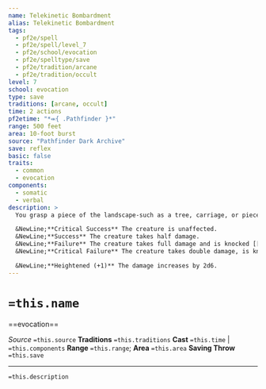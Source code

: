 ```yaml
---
name: Telekinetic Bombardment
alias: Telekinetic Bombardment
tags:
  - pf2e/spell
  - pf2e/spell/level_7
  - pf2e/school/evocation
  - pf2e/spelltype/save
  - pf2e/tradition/arcane
  - pf2e/tradition/occult
level: 7
school: evocation
type: save
traditions: [arcane, occult]
time: 2 actions
pf2etime: "*⬺{ .Pathfinder }*"
range: 500 feet
area: 10-foot burst
source: "Pathfinder Dark Archive"
save: reflex
basic: false
traits:
  - common
  - evocation
components:
  - somatic
  - verbal
description: >
  You grasp a piece of the landscape-such as a tree, carriage, or piece of masonry-and lob it in your foe's direction. Your missile crashes down in either a 10-foot burst (for most missiles) or a 30-foot line (for something long and tall, like a tree or a ship's mast), dealing 14d6 bludgeoning damage and turning its area into difficult terrain as it breaks into rubble. All creatures in the area must attempt a Reflex save. If the area is a line, it doesn't have to start from your square but can instead start anywhere in range, as long as the entire area remains within range.

  &NewLine;**Critical Success** The creature is unaffected.
  &NewLine;**Success** The creature takes half damage.
  &NewLine;**Failure** The creature takes full damage and is knocked [[Prone]].
  &NewLine;**Critical Failure** The creature takes double damage, is knocked prone, and is [[Stunned]] 1.

  &NewLine;**Heightened (+1)** The damage increases by 2d6.
---
```

# `=this.name`
==evocation==

*Source* `=this.source`
**Traditions** `=this.traditions`
**Cast** `=this.time` | `=this.components`
**Range** `=this.range`; **Area** `=this.area`
**Saving Throw** `=this.save`

***
`=this.description`